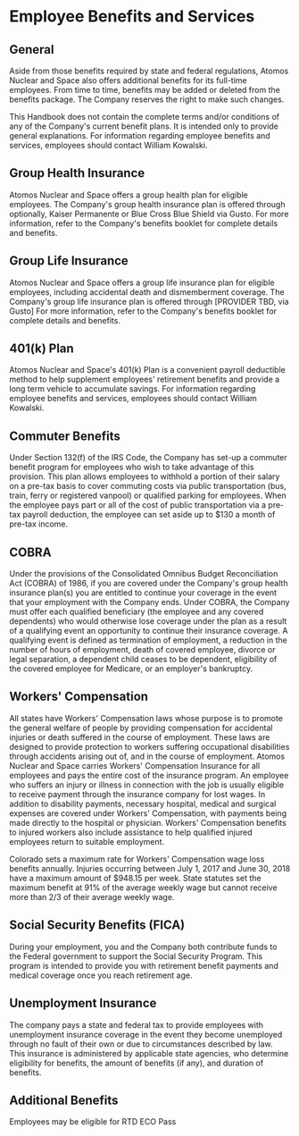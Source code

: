 # Employee Benefits and Services

## General

Aside from those benefits required by state and federal regulations, Atomos Nuclear and Space also offers additional benefits for its full-time employees. From time to time, benefits may be added or deleted from the benefits package. The Company reserves the right to make such changes.

This Handbook does not contain the complete terms and/or conditions of any of the Company's current benefit plans. It is intended only to provide general explanations. For information regarding employee benefits and services, employees should contact William Kowalski.

## Group Health Insurance

Atomos Nuclear and Space offers a group health plan for eligible employees. The Company's group health insurance plan is offered through optionally, Kaiser Permanente or Blue Cross Blue Shield via Gusto. For more information, refer to the Company's benefits booklet for complete details and benefits.

## Group Life Insurance

Atomos Nuclear and Space offers a group life insurance plan for eligible employees, including accidental death and dismemberment coverage. The Company's group life insurance plan is offered through [PROVIDER TBD, via Gusto] For more information, refer to the Company's benefits booklet for complete details and benefits.

## 401(k) Plan

Atomos Nuclear and Space's 401(k) Plan is a convenient payroll deductible method to help supplement employees' retirement benefits and provide a long term vehicle to accumulate savings. For information regarding employee benefits and services, employees should contact William Kowalski.

## Commuter Benefits

Under Section 132(f) of the IRS Code, the Company has set-up a commuter benefit program for employees who wish to take advantage of this provision. This plan allows employees to withhold a portion of their salary on a pre-tax basis to cover commuting costs via public transportation (bus, train, ferry or registered vanpool) or qualified parking for employees. When the employee pays part or all of the cost of public transportation via a pre-tax payroll deduction, the employee can set aside up to $130 a month of pre-tax income.

## COBRA

Under the provisions of the Consolidated Omnibus Budget Reconciliation Act (COBRA) of 1986, if you are covered under the Company's group health insurance plan(s) you are entitled to continue your coverage in the event that your employment with the Company ends. Under COBRA, the Company must offer each qualified beneficiary (the employee and any covered dependents) who would otherwise lose coverage under the plan as a result of a qualifying event an opportunity to continue their insurance coverage. A qualifying event is defined as termination of employment, a reduction in the number of hours of employment, death of covered employee, divorce or legal separation, a dependent child ceases to be dependent, eligibility of the covered employee for Medicare, or an employer's bankruptcy.

## Workers' Compensation

All states have Workers' Compensation laws whose purpose is to promote the general welfare of people by providing compensation for accidental injuries or death suffered in the course of employment. These laws are designed to provide protection to workers suffering occupational disabilities through accidents arising out of, and in the course of employment. Atomos Nuclear and Space carries Workers' Compensation Insurance for all employees and pays the entire cost of the insurance program. An employee who suffers an injury or illness in connection with the job is usually eligible to receive payment through the insurance company for lost wages. In addition to disability payments, necessary hospital, medical and surgical expenses are covered under Workers' Compensation, with payments being made directly to the hospital or physician. Workers' Compensation benefits to injured workers also include assistance to help qualified injured employees return to suitable employment.
 
Colorado sets a maximum rate for Workers' Compensation wage loss benefits annually. Injuries occurring between July 1, 2017 and June 30, 2018 have a maximum amount of $948.15 per week. State statutes set the maximum benefit at 91% of the average weekly wage but cannot receive more than 2/3 of their average weekly wage.

## Social Security Benefits (FICA)

During your employment, you and the Company both contribute funds to the Federal government to support the Social Security Program. This program is intended to provide you with retirement benefit payments and medical coverage once you reach retirement age.

## Unemployment Insurance

The company pays a state and federal tax to provide employees with unemployment insurance coverage in the event they become unemployed through no fault of their own or due to circumstances described by law. This insurance is administered by applicable state agencies, who determine eligibility for benefits, the amount of benefits (if any), and duration of benefits.

## Additional Benefits

Employees may be eligible for RTD ECO Pass 
